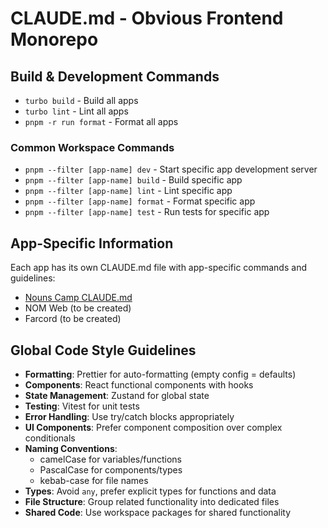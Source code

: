 # CLAUDE.md - Obvious Frontend Monorepo

## Build & Development Commands
- `turbo build` - Build all apps
- `turbo lint` - Lint all apps
- `pnpm -r run format` - Format all apps

### Common Workspace Commands
- `pnpm --filter [app-name] dev` - Start specific app development server
- `pnpm --filter [app-name] build` - Build specific app
- `pnpm --filter [app-name] lint` - Lint specific app
- `pnpm --filter [app-name] format` - Format specific app
- `pnpm --filter [app-name] test` - Run tests for specific app

## App-Specific Information
Each app has its own CLAUDE.md file with app-specific commands and guidelines:
- [Nouns Camp CLAUDE.md](/apps/nouns-camp/CLAUDE.md)
- NOM Web (to be created)
- Farcord (to be created)

## Global Code Style Guidelines
- **Formatting**: Prettier for auto-formatting (empty config = defaults)
- **Components**: React functional components with hooks
- **State Management**: Zustand for global state
- **Testing**: Vitest for unit tests
- **Error Handling**: Use try/catch blocks appropriately
- **UI Components**: Prefer component composition over complex conditionals
- **Naming Conventions**:
  - camelCase for variables/functions
  - PascalCase for components/types
  - kebab-case for file names
- **Types**: Avoid `any`, prefer explicit types for functions and data
- **File Structure**: Group related functionality into dedicated files
- **Shared Code**: Use workspace packages for shared functionality